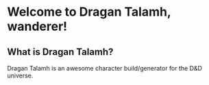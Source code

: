 # Welcome to Dragan Talamh, wanderer!

## What is Dragan Talamh?

Dragan Talamh is an awesome character build/generator for the D&D universe.
